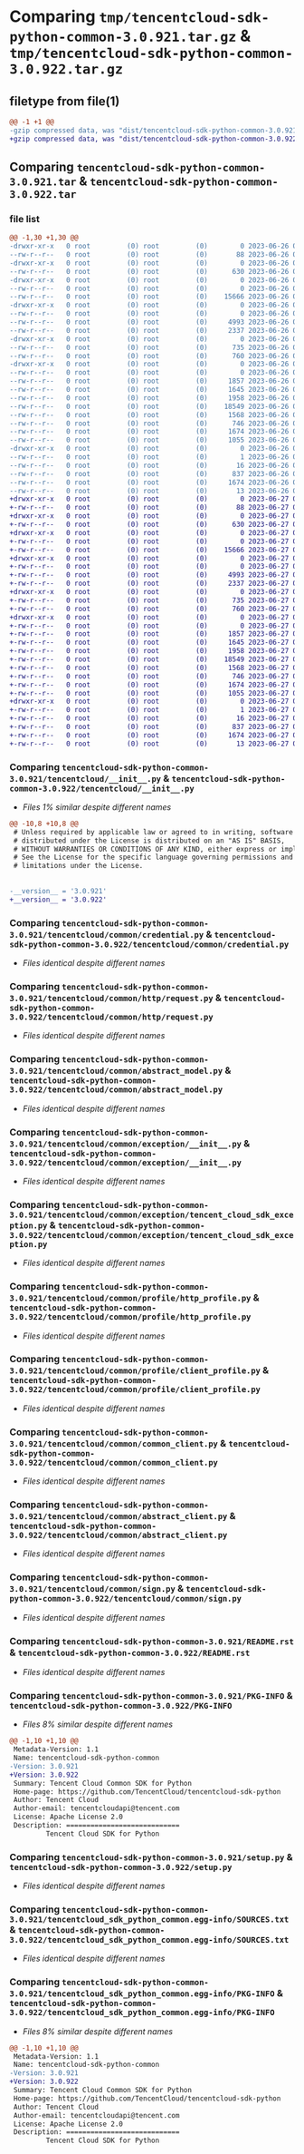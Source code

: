# Comparing `tmp/tencentcloud-sdk-python-common-3.0.921.tar.gz` & `tmp/tencentcloud-sdk-python-common-3.0.922.tar.gz`

## filetype from file(1)

```diff
@@ -1 +1 @@
-gzip compressed data, was "dist/tencentcloud-sdk-python-common-3.0.921.tar", last modified: Mon Jun 26 00:21:03 2023, max compression
+gzip compressed data, was "dist/tencentcloud-sdk-python-common-3.0.922.tar", last modified: Tue Jun 27 00:21:32 2023, max compression
```

## Comparing `tencentcloud-sdk-python-common-3.0.921.tar` & `tencentcloud-sdk-python-common-3.0.922.tar`

### file list

```diff
@@ -1,30 +1,30 @@
-drwxr-xr-x   0 root         (0) root         (0)        0 2023-06-26 00:21:03.000000 tencentcloud-sdk-python-common-3.0.921/
--rw-r--r--   0 root         (0) root         (0)       88 2023-06-26 00:21:03.000000 tencentcloud-sdk-python-common-3.0.921/setup.cfg
-drwxr-xr-x   0 root         (0) root         (0)        0 2023-06-26 00:21:03.000000 tencentcloud-sdk-python-common-3.0.921/tencentcloud/
--rw-r--r--   0 root         (0) root         (0)      630 2023-06-26 00:21:03.000000 tencentcloud-sdk-python-common-3.0.921/tencentcloud/__init__.py
-drwxr-xr-x   0 root         (0) root         (0)        0 2023-06-26 00:21:03.000000 tencentcloud-sdk-python-common-3.0.921/tencentcloud/common/
--rw-r--r--   0 root         (0) root         (0)        0 2023-06-26 00:21:03.000000 tencentcloud-sdk-python-common-3.0.921/tencentcloud/common/__init__.py
--rw-r--r--   0 root         (0) root         (0)    15666 2023-06-26 00:21:03.000000 tencentcloud-sdk-python-common-3.0.921/tencentcloud/common/credential.py
-drwxr-xr-x   0 root         (0) root         (0)        0 2023-06-26 00:21:03.000000 tencentcloud-sdk-python-common-3.0.921/tencentcloud/common/http/
--rw-r--r--   0 root         (0) root         (0)        0 2023-06-26 00:21:03.000000 tencentcloud-sdk-python-common-3.0.921/tencentcloud/common/http/__init__.py
--rw-r--r--   0 root         (0) root         (0)     4993 2023-06-26 00:21:03.000000 tencentcloud-sdk-python-common-3.0.921/tencentcloud/common/http/request.py
--rw-r--r--   0 root         (0) root         (0)     2337 2023-06-26 00:21:03.000000 tencentcloud-sdk-python-common-3.0.921/tencentcloud/common/abstract_model.py
-drwxr-xr-x   0 root         (0) root         (0)        0 2023-06-26 00:21:03.000000 tencentcloud-sdk-python-common-3.0.921/tencentcloud/common/exception/
--rw-r--r--   0 root         (0) root         (0)      735 2023-06-26 00:21:03.000000 tencentcloud-sdk-python-common-3.0.921/tencentcloud/common/exception/__init__.py
--rw-r--r--   0 root         (0) root         (0)      760 2023-06-26 00:21:03.000000 tencentcloud-sdk-python-common-3.0.921/tencentcloud/common/exception/tencent_cloud_sdk_exception.py
-drwxr-xr-x   0 root         (0) root         (0)        0 2023-06-26 00:21:03.000000 tencentcloud-sdk-python-common-3.0.921/tencentcloud/common/profile/
--rw-r--r--   0 root         (0) root         (0)        0 2023-06-26 00:21:03.000000 tencentcloud-sdk-python-common-3.0.921/tencentcloud/common/profile/__init__.py
--rw-r--r--   0 root         (0) root         (0)     1857 2023-06-26 00:21:03.000000 tencentcloud-sdk-python-common-3.0.921/tencentcloud/common/profile/http_profile.py
--rw-r--r--   0 root         (0) root         (0)     1645 2023-06-26 00:21:03.000000 tencentcloud-sdk-python-common-3.0.921/tencentcloud/common/profile/client_profile.py
--rw-r--r--   0 root         (0) root         (0)     1958 2023-06-26 00:21:03.000000 tencentcloud-sdk-python-common-3.0.921/tencentcloud/common/common_client.py
--rw-r--r--   0 root         (0) root         (0)    18549 2023-06-26 00:21:03.000000 tencentcloud-sdk-python-common-3.0.921/tencentcloud/common/abstract_client.py
--rw-r--r--   0 root         (0) root         (0)     1568 2023-06-26 00:21:03.000000 tencentcloud-sdk-python-common-3.0.921/tencentcloud/common/sign.py
--rw-r--r--   0 root         (0) root         (0)      746 2023-06-26 00:21:03.000000 tencentcloud-sdk-python-common-3.0.921/README.rst
--rw-r--r--   0 root         (0) root         (0)     1674 2023-06-26 00:21:03.000000 tencentcloud-sdk-python-common-3.0.921/PKG-INFO
--rw-r--r--   0 root         (0) root         (0)     1055 2023-06-26 00:21:03.000000 tencentcloud-sdk-python-common-3.0.921/setup.py
-drwxr-xr-x   0 root         (0) root         (0)        0 2023-06-26 00:21:03.000000 tencentcloud-sdk-python-common-3.0.921/tencentcloud_sdk_python_common.egg-info/
--rw-r--r--   0 root         (0) root         (0)        1 2023-06-26 00:21:03.000000 tencentcloud-sdk-python-common-3.0.921/tencentcloud_sdk_python_common.egg-info/dependency_links.txt
--rw-r--r--   0 root         (0) root         (0)       16 2023-06-26 00:21:03.000000 tencentcloud-sdk-python-common-3.0.921/tencentcloud_sdk_python_common.egg-info/requires.txt
--rw-r--r--   0 root         (0) root         (0)      837 2023-06-26 00:21:03.000000 tencentcloud-sdk-python-common-3.0.921/tencentcloud_sdk_python_common.egg-info/SOURCES.txt
--rw-r--r--   0 root         (0) root         (0)     1674 2023-06-26 00:21:03.000000 tencentcloud-sdk-python-common-3.0.921/tencentcloud_sdk_python_common.egg-info/PKG-INFO
--rw-r--r--   0 root         (0) root         (0)       13 2023-06-26 00:21:03.000000 tencentcloud-sdk-python-common-3.0.921/tencentcloud_sdk_python_common.egg-info/top_level.txt
+drwxr-xr-x   0 root         (0) root         (0)        0 2023-06-27 00:21:32.000000 tencentcloud-sdk-python-common-3.0.922/
+-rw-r--r--   0 root         (0) root         (0)       88 2023-06-27 00:21:32.000000 tencentcloud-sdk-python-common-3.0.922/setup.cfg
+drwxr-xr-x   0 root         (0) root         (0)        0 2023-06-27 00:21:32.000000 tencentcloud-sdk-python-common-3.0.922/tencentcloud/
+-rw-r--r--   0 root         (0) root         (0)      630 2023-06-27 00:21:32.000000 tencentcloud-sdk-python-common-3.0.922/tencentcloud/__init__.py
+drwxr-xr-x   0 root         (0) root         (0)        0 2023-06-27 00:21:32.000000 tencentcloud-sdk-python-common-3.0.922/tencentcloud/common/
+-rw-r--r--   0 root         (0) root         (0)        0 2023-06-27 00:21:32.000000 tencentcloud-sdk-python-common-3.0.922/tencentcloud/common/__init__.py
+-rw-r--r--   0 root         (0) root         (0)    15666 2023-06-27 00:21:32.000000 tencentcloud-sdk-python-common-3.0.922/tencentcloud/common/credential.py
+drwxr-xr-x   0 root         (0) root         (0)        0 2023-06-27 00:21:32.000000 tencentcloud-sdk-python-common-3.0.922/tencentcloud/common/http/
+-rw-r--r--   0 root         (0) root         (0)        0 2023-06-27 00:21:32.000000 tencentcloud-sdk-python-common-3.0.922/tencentcloud/common/http/__init__.py
+-rw-r--r--   0 root         (0) root         (0)     4993 2023-06-27 00:21:32.000000 tencentcloud-sdk-python-common-3.0.922/tencentcloud/common/http/request.py
+-rw-r--r--   0 root         (0) root         (0)     2337 2023-06-27 00:21:32.000000 tencentcloud-sdk-python-common-3.0.922/tencentcloud/common/abstract_model.py
+drwxr-xr-x   0 root         (0) root         (0)        0 2023-06-27 00:21:32.000000 tencentcloud-sdk-python-common-3.0.922/tencentcloud/common/exception/
+-rw-r--r--   0 root         (0) root         (0)      735 2023-06-27 00:21:32.000000 tencentcloud-sdk-python-common-3.0.922/tencentcloud/common/exception/__init__.py
+-rw-r--r--   0 root         (0) root         (0)      760 2023-06-27 00:21:32.000000 tencentcloud-sdk-python-common-3.0.922/tencentcloud/common/exception/tencent_cloud_sdk_exception.py
+drwxr-xr-x   0 root         (0) root         (0)        0 2023-06-27 00:21:32.000000 tencentcloud-sdk-python-common-3.0.922/tencentcloud/common/profile/
+-rw-r--r--   0 root         (0) root         (0)        0 2023-06-27 00:21:32.000000 tencentcloud-sdk-python-common-3.0.922/tencentcloud/common/profile/__init__.py
+-rw-r--r--   0 root         (0) root         (0)     1857 2023-06-27 00:21:32.000000 tencentcloud-sdk-python-common-3.0.922/tencentcloud/common/profile/http_profile.py
+-rw-r--r--   0 root         (0) root         (0)     1645 2023-06-27 00:21:32.000000 tencentcloud-sdk-python-common-3.0.922/tencentcloud/common/profile/client_profile.py
+-rw-r--r--   0 root         (0) root         (0)     1958 2023-06-27 00:21:32.000000 tencentcloud-sdk-python-common-3.0.922/tencentcloud/common/common_client.py
+-rw-r--r--   0 root         (0) root         (0)    18549 2023-06-27 00:21:32.000000 tencentcloud-sdk-python-common-3.0.922/tencentcloud/common/abstract_client.py
+-rw-r--r--   0 root         (0) root         (0)     1568 2023-06-27 00:21:32.000000 tencentcloud-sdk-python-common-3.0.922/tencentcloud/common/sign.py
+-rw-r--r--   0 root         (0) root         (0)      746 2023-06-27 00:21:32.000000 tencentcloud-sdk-python-common-3.0.922/README.rst
+-rw-r--r--   0 root         (0) root         (0)     1674 2023-06-27 00:21:32.000000 tencentcloud-sdk-python-common-3.0.922/PKG-INFO
+-rw-r--r--   0 root         (0) root         (0)     1055 2023-06-27 00:21:32.000000 tencentcloud-sdk-python-common-3.0.922/setup.py
+drwxr-xr-x   0 root         (0) root         (0)        0 2023-06-27 00:21:32.000000 tencentcloud-sdk-python-common-3.0.922/tencentcloud_sdk_python_common.egg-info/
+-rw-r--r--   0 root         (0) root         (0)        1 2023-06-27 00:21:32.000000 tencentcloud-sdk-python-common-3.0.922/tencentcloud_sdk_python_common.egg-info/dependency_links.txt
+-rw-r--r--   0 root         (0) root         (0)       16 2023-06-27 00:21:32.000000 tencentcloud-sdk-python-common-3.0.922/tencentcloud_sdk_python_common.egg-info/requires.txt
+-rw-r--r--   0 root         (0) root         (0)      837 2023-06-27 00:21:32.000000 tencentcloud-sdk-python-common-3.0.922/tencentcloud_sdk_python_common.egg-info/SOURCES.txt
+-rw-r--r--   0 root         (0) root         (0)     1674 2023-06-27 00:21:32.000000 tencentcloud-sdk-python-common-3.0.922/tencentcloud_sdk_python_common.egg-info/PKG-INFO
+-rw-r--r--   0 root         (0) root         (0)       13 2023-06-27 00:21:32.000000 tencentcloud-sdk-python-common-3.0.922/tencentcloud_sdk_python_common.egg-info/top_level.txt
```

### Comparing `tencentcloud-sdk-python-common-3.0.921/tencentcloud/__init__.py` & `tencentcloud-sdk-python-common-3.0.922/tencentcloud/__init__.py`

 * *Files 1% similar despite different names*

```diff
@@ -10,8 +10,8 @@
 # Unless required by applicable law or agreed to in writing, software
 # distributed under the License is distributed on an "AS IS" BASIS,
 # WITHOUT WARRANTIES OR CONDITIONS OF ANY KIND, either express or implied.
 # See the License for the specific language governing permissions and
 # limitations under the License.
 
 
-__version__ = '3.0.921'
+__version__ = '3.0.922'
```

### Comparing `tencentcloud-sdk-python-common-3.0.921/tencentcloud/common/credential.py` & `tencentcloud-sdk-python-common-3.0.922/tencentcloud/common/credential.py`

 * *Files identical despite different names*

### Comparing `tencentcloud-sdk-python-common-3.0.921/tencentcloud/common/http/request.py` & `tencentcloud-sdk-python-common-3.0.922/tencentcloud/common/http/request.py`

 * *Files identical despite different names*

### Comparing `tencentcloud-sdk-python-common-3.0.921/tencentcloud/common/abstract_model.py` & `tencentcloud-sdk-python-common-3.0.922/tencentcloud/common/abstract_model.py`

 * *Files identical despite different names*

### Comparing `tencentcloud-sdk-python-common-3.0.921/tencentcloud/common/exception/__init__.py` & `tencentcloud-sdk-python-common-3.0.922/tencentcloud/common/exception/__init__.py`

 * *Files identical despite different names*

### Comparing `tencentcloud-sdk-python-common-3.0.921/tencentcloud/common/exception/tencent_cloud_sdk_exception.py` & `tencentcloud-sdk-python-common-3.0.922/tencentcloud/common/exception/tencent_cloud_sdk_exception.py`

 * *Files identical despite different names*

### Comparing `tencentcloud-sdk-python-common-3.0.921/tencentcloud/common/profile/http_profile.py` & `tencentcloud-sdk-python-common-3.0.922/tencentcloud/common/profile/http_profile.py`

 * *Files identical despite different names*

### Comparing `tencentcloud-sdk-python-common-3.0.921/tencentcloud/common/profile/client_profile.py` & `tencentcloud-sdk-python-common-3.0.922/tencentcloud/common/profile/client_profile.py`

 * *Files identical despite different names*

### Comparing `tencentcloud-sdk-python-common-3.0.921/tencentcloud/common/common_client.py` & `tencentcloud-sdk-python-common-3.0.922/tencentcloud/common/common_client.py`

 * *Files identical despite different names*

### Comparing `tencentcloud-sdk-python-common-3.0.921/tencentcloud/common/abstract_client.py` & `tencentcloud-sdk-python-common-3.0.922/tencentcloud/common/abstract_client.py`

 * *Files identical despite different names*

### Comparing `tencentcloud-sdk-python-common-3.0.921/tencentcloud/common/sign.py` & `tencentcloud-sdk-python-common-3.0.922/tencentcloud/common/sign.py`

 * *Files identical despite different names*

### Comparing `tencentcloud-sdk-python-common-3.0.921/README.rst` & `tencentcloud-sdk-python-common-3.0.922/README.rst`

 * *Files identical despite different names*

### Comparing `tencentcloud-sdk-python-common-3.0.921/PKG-INFO` & `tencentcloud-sdk-python-common-3.0.922/PKG-INFO`

 * *Files 8% similar despite different names*

```diff
@@ -1,10 +1,10 @@
 Metadata-Version: 1.1
 Name: tencentcloud-sdk-python-common
-Version: 3.0.921
+Version: 3.0.922
 Summary: Tencent Cloud Common SDK for Python
 Home-page: https://github.com/TencentCloud/tencentcloud-sdk-python
 Author: Tencent Cloud
 Author-email: tencentcloudapi@tencent.com
 License: Apache License 2.0
 Description: ============================
         Tencent Cloud SDK for Python
```

### Comparing `tencentcloud-sdk-python-common-3.0.921/setup.py` & `tencentcloud-sdk-python-common-3.0.922/setup.py`

 * *Files identical despite different names*

### Comparing `tencentcloud-sdk-python-common-3.0.921/tencentcloud_sdk_python_common.egg-info/SOURCES.txt` & `tencentcloud-sdk-python-common-3.0.922/tencentcloud_sdk_python_common.egg-info/SOURCES.txt`

 * *Files identical despite different names*

### Comparing `tencentcloud-sdk-python-common-3.0.921/tencentcloud_sdk_python_common.egg-info/PKG-INFO` & `tencentcloud-sdk-python-common-3.0.922/tencentcloud_sdk_python_common.egg-info/PKG-INFO`

 * *Files 8% similar despite different names*

```diff
@@ -1,10 +1,10 @@
 Metadata-Version: 1.1
 Name: tencentcloud-sdk-python-common
-Version: 3.0.921
+Version: 3.0.922
 Summary: Tencent Cloud Common SDK for Python
 Home-page: https://github.com/TencentCloud/tencentcloud-sdk-python
 Author: Tencent Cloud
 Author-email: tencentcloudapi@tencent.com
 License: Apache License 2.0
 Description: ============================
         Tencent Cloud SDK for Python
```

